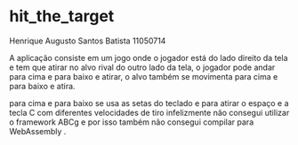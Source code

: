 # hit_the_target

Henrique Augusto Santos Batista 11050714

A aplicação consiste em um jogo onde o jogador está do lado direito da tela e tem que atirar no alvo rival do outro lado da tela, o jogador pode andar para cima e para baixo e atirar, o alvo também se movimenta para cima e para baixo e atira. 

para cima e para baixo se usa as setas do teclado e para atirar o espaço e a tecla C com diferentes velocidades de tiro
infelizmente não consegui utilizar o framework ABCg e por isso também não consegui compilar para WebAssembly . 
